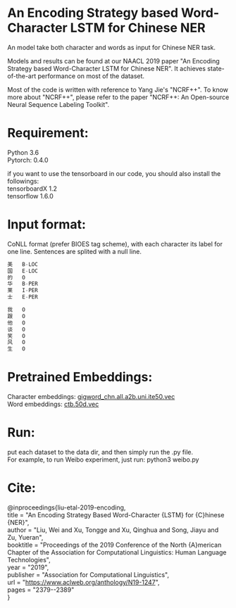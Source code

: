 An Encoding Strategy based Word-Character LSTM for Chinese NER
=============================================================
An model take both character and words as input for Chinese NER task.  
  
  
Models and results can be found at our NAACL 2019 paper "An Encoding Strategy based Word-Character LSTM for Chinese NER". It achieves state-of-the-art performance on most of the dataset.  


Most of the code is written with reference to Yang Jie's "NCRF++". To know more about "NCRF++", please refer to the paper "NCRF++: An Open-source Neural Sequence Labeling Toolkit".   


Requirement:
============================
Python 3.6  
Pytorch: 0.4.0  

if you want to use the tensorboard in our code, you should also install the followings:  
tensorboardX 1.2  
tensorflow 1.6.0


Input format:
=============================
CoNLL format (prefer BIOES tag scheme), with each character its label for one line. Sentences are splited with a null line.  
```cpp
美   B-LOC  
国   E-LOC  
的   O  
华   B-PER  
莱   I-PER  
士   E-PER  

我   O  
跟   O  
他   O  
谈   O  
笑   O  
风   O  
生   O   
```    

Pretrained Embeddings:
===============
Character embeddings: [gigword_chn.all.a2b.uni.ite50.vec](https://pan.baidu.com/s/1pLO6T9D)  
Word embeddings: [ctb.50d.vec](https://pan.baidu.com/s/1pLO6T9D)  


Run:
============
put each dataset to the data dir, and then simply run the .py file.   
For example, to run Weibo experiment, just run: python3 weibo.py

Cite:
========
@inproceedings{liu-etal-2019-encoding, \
    title = "An Encoding Strategy Based Word-Character {LSTM} for {C}hinese {NER}", \
    author = "Liu, Wei  and
      Xu, Tongge  and
      Xu, Qinghua  and
      Song, Jiayu  and
      Zu, Yueran", \
    booktitle = "Proceedings of the 2019 Conference of the North {A}merican Chapter of the Association for Computational Linguistics: Human Language Technologies", \
    year = "2019", \
    publisher = "Association for Computational Linguistics", \
    url = "https://www.aclweb.org/anthology/N19-1247", \
    pages = "2379--2389" \
}

